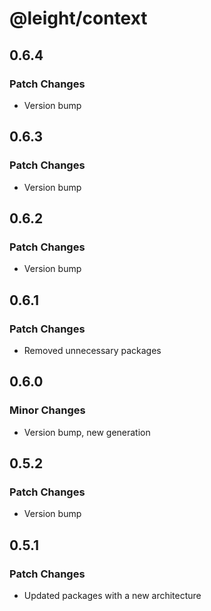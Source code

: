 # @leight/context

## 0.6.4

### Patch Changes

- Version bump

## 0.6.3

### Patch Changes

- Version bump

## 0.6.2

### Patch Changes

- Version bump

## 0.6.1

### Patch Changes

- Removed unnecessary packages

## 0.6.0

### Minor Changes

- Version bump, new generation

## 0.5.2

### Patch Changes

- Version bump

## 0.5.1

### Patch Changes

- Updated packages with a new architecture
